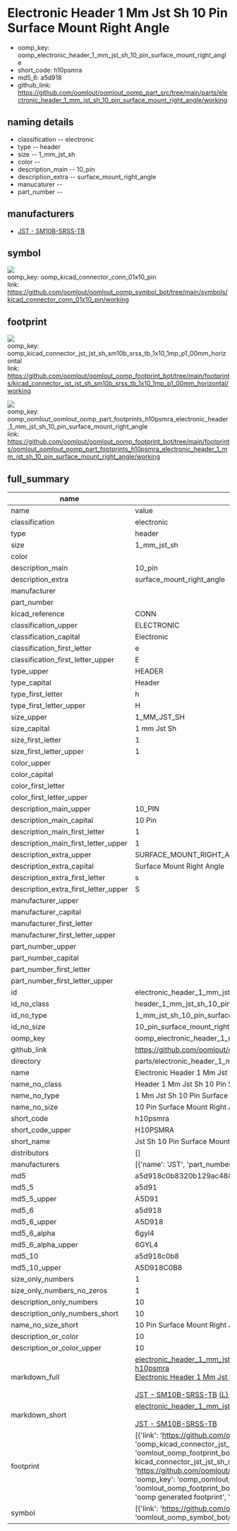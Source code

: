 # Electronic Header 1 Mm Jst Sh 10 Pin Surface Mount Right Angle

  
* oomp_key: oomp_electronic_header_1_mm_jst_sh_10_pin_surface_mount_right_angle 
* short_code: h10psmra
* md5_6: a5d918  
* github_link: https://github.com/oomlout/oomlout_oomp_part_src/tree/main/parts/electronic_header_1_mm_jst_sh_10_pin_surface_mount_right_angle/working  
## naming details
* classification -- electronic
* type -- header
* size -- 1_mm_jst_sh
* color -- 
* description_main -- 10_pin
* description_extra -- surface_mount_right_angle
* manucaturer -- 
* part_number -- 


## manufacturers
* [JST - SM10B-SRSS-TB](https://www.jst-mfg.com/product/index.php?series=231)  

## symbol

![](symbol/{index}/working/working_600.png)  
oomp_key: oomp_kicad_connector_conn_01x10_pin  
link: https://github.com/oomlout/oomlout_oomp_symbol_bot/tree/main/symbols/kicad_connector_conn_01x10_pin/working  

## footprint

![](footprint/{index}/working/working_600.png)  
oomp_key: oomp_kicad_connector_jst_jst_sh_sm10b_srss_tb_1x10_1mp_p1_00mm_horizontal  
link: https://github.com/oomlout/oomlout_oomp_footprint_bot/tree/main/footprints/kicad_connector_jst_jst_sh_sm10b_srss_tb_1x10_1mp_p1_00mm_horizontal/working  

![](footprint/{index}/working/working_600.png)  
oomp_key: oomp_oomlout_oomlout_oomp_part_footprints_h10psmra_electronic_header_1_mm_jst_sh_10_pin_surface_mount_right_angle  
link: https://github.com/oomlout/oomlout_oomp_footprint_bot/tree/main/footprints/oomlout_oomlout_oomp_part_footprints_h10psmra_electronic_header_1_mm_jst_sh_10_pin_surface_mount_right_angle/working  

## full_summary
| name | value | 
| --- | --- | 
| name | value | 
| classification | electronic | 
| type | header | 
| size | 1_mm_jst_sh | 
| color |  | 
| description_main | 10_pin | 
| description_extra | surface_mount_right_angle | 
| manufacturer |  | 
| part_number |  | 
| kicad_reference | CONN | 
| classification_upper | ELECTRONIC | 
| classification_capital | Electronic | 
| classification_first_letter | e | 
| classification_first_letter_upper | E | 
| type_upper | HEADER | 
| type_capital | Header | 
| type_first_letter | h | 
| type_first_letter_upper | H | 
| size_upper | 1_MM_JST_SH | 
| size_capital | 1 mm Jst Sh | 
| size_first_letter | 1 | 
| size_first_letter_upper | 1 | 
| color_upper |  | 
| color_capital |  | 
| color_first_letter |  | 
| color_first_letter_upper |  | 
| description_main_upper | 10_PIN | 
| description_main_capital | 10 Pin | 
| description_main_first_letter | 1 | 
| description_main_first_letter_upper | 1 | 
| description_extra_upper | SURFACE_MOUNT_RIGHT_ANGLE | 
| description_extra_capital | Surface Mount Right Angle | 
| description_extra_first_letter | s | 
| description_extra_first_letter_upper | S | 
| manufacturer_upper |  | 
| manufacturer_capital |  | 
| manufacturer_first_letter |  | 
| manufacturer_first_letter_upper |  | 
| part_number_upper |  | 
| part_number_capital |  | 
| part_number_first_letter |  | 
| part_number_first_letter_upper |  | 
| id | electronic_header_1_mm_jst_sh_10_pin_surface_mount_right_angle | 
| id_no_class | header_1_mm_jst_sh_10_pin_surface_mount_right_angle | 
| id_no_type | 1_mm_jst_sh_10_pin_surface_mount_right_angle | 
| id_no_size | 10_pin_surface_mount_right_angle | 
| oomp_key | oomp_electronic_header_1_mm_jst_sh_10_pin_surface_mount_right_angle | 
| github_link | https://github.com/oomlout/oomlout_oomp_part_src/tree/main/parts/electronic_header_1_mm_jst_sh_10_pin_surface_mount_right_angle/working | 
| directory | parts/electronic_header_1_mm_jst_sh_10_pin_surface_mount_right_angle | 
| name | Electronic Header 1 Mm Jst Sh 10 Pin Surface Mount Right Angle | 
| name_no_class | Header 1 Mm Jst Sh 10 Pin Surface Mount Right Angle | 
| name_no_type | 1 Mm Jst Sh 10 Pin Surface Mount Right Angle | 
| name_no_size | 10 Pin Surface Mount Right Angle | 
| short_code | h10psmra | 
| short_code_upper | H10PSMRA | 
| short_name | Jst Sh 10 Pin Surface Mount Right Angle Header 1 Mm Pitch | 
| distributors | [] | 
| manufacturers | [{'name': 'JST', 'part_number': 'SM10B-SRSS-TB', 'link': 'https://www.jst-mfg.com/product/index.php?series=231', 'id': 'manufacturer_jst'}] | 
| md5 | a5d918c0b8320b129ac488715bf4593a | 
| md5_5 | a5d91 | 
| md5_5_upper | A5D91 | 
| md5_6 | a5d918 | 
| md5_6_upper | A5D918 | 
| md5_6_alpha | 6gyl4 | 
| md5_6_alpha_upper | 6GYL4 | 
| md5_10 | a5d918c0b8 | 
| md5_10_upper | A5D918C0B8 | 
| size_only_numbers | 1 | 
| size_only_numbers_no_zeros | 1 | 
| description_only_numbers | 10 | 
| description_only_numbers_short | 10 | 
| name_no_size_short | 10 Pin Surface Mount Right Angle | 
| description_or_color | 10 | 
| description_or_color_upper | 10 | 
| markdown_full | [electronic_header_1_mm_jst_sh_10_pin_surface_mount_right_angle](https://github.com/oomlout/oomlout_oomp_part_src/tree/main/parts/electronic_header_1_mm_jst_sh_10_pin_surface_mount_right_angle/working)<br>[h10psmra](https://github.com/oomlout/oomlout_oomp_part_src/tree/main/parts/electronic_header_1_mm_jst_sh_10_pin_surface_mount_right_angle/working)<br>[Electronic Header 1 Mm Jst Sh 10 Pin Surface Mount Right Angle](https://github.com/oomlout/oomlout_oomp_part_src/tree/main/parts/electronic_header_1_mm_jst_sh_10_pin_surface_mount_right_angle/working)<br><br>[JST - SM10B-SRSS-TB](https://www.jst-mfg.com/product/index.php?series=231) [(L)  ](https://www.lcsc.com/search?q=SM10B-SRSS-TB)[(D)  ](https://www.digikey.com/en/products?keywords=SM10B-SRSS-TB)[(M)  ](https://www.mouser.com/Search/Refine?Keyword=SM10B-SRSS-TB)[(N)  ](https://www.newark.com/search?st=SM10B-SRSS-TB)[(SZ)  ](https://so.szlcsc.com/global.html?k=SM10B-SRSS-TB)<br> | 
| markdown_short | [electronic_header_1_mm_jst_sh_10_pin_surface_mount_right_angle](https://github.com/oomlout/oomlout_oomp_part_src/tree/main/parts/electronic_header_1_mm_jst_sh_10_pin_surface_mount_right_angle/working)<br><br>[JST - SM10B-SRSS-TB](https://www.jst-mfg.com/product/index.php?series=231) | 
| footprint | [{'link': 'https://github.com/oomlout/oomlout_oomp_footprint_bot/tree/main/foootprntss/kicad_connector_jst_jst_sh_sm10b_srss_tb_1x10_1mp_p1_00mm_horizontal', 'oomp_key': 'oomp_kicad_connector_jst_jst_sh_sm10b_srss_tb_1x10_1mp_p1_00mm_horizontal', 'directory': 'oomlout_oomp_footprint_bot/footprints/kicad_connector_jst_jst_sh_sm10b_srss_tb_1x10_1mp_p1_00mm_horizontal//working/working.kicad_mod', 'note': 'source footprint kicad_connector_jst_jst_sh_sm10b_srss_tb_1x10_1mp_p1_00mm_horizontal', 'index': 0}, {'link': 'https://github.com/oomlout/oomlout_oomp_footprint_bot/tree/main/foootprntss/oomlout_oomlout_oomp_part_footprints_h10psmra_electronic_header_1_mm_jst_sh_10_pin_surface_mount_right_angle', 'oomp_key': 'oomp_oomlout_oomlout_oomp_part_footprints_h10psmra_electronic_header_1_mm_jst_sh_10_pin_surface_mount_right_angle', 'directory': 'oomlout_oomp_footprint_bot/footprints/oomlout_oomlout_oomp_part_footprints_h10psmra_electronic_header_1_mm_jst_sh_10_pin_surface_mount_right_angle//working/working.kicad_mod', 'note': 'oomp generated footprint', 'index': 1}] | 
| symbol | [{'link': 'https://github.com/oomlout/oomlout_oomp_symbol_bot/tree/main/symbols/kicad_connector_conn_01x10_pin', 'oomp_key': 'oomp_kicad_connector_conn_01x10_pin', 'directory': 'oomlout_oomp_symbol_bot/symbols/kicad_connector_conn_01x10_pin//working/working.kicad_sym', 'index': 0}] | 
